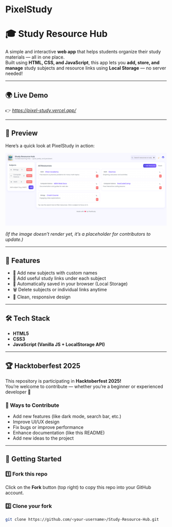 # PixelStudy
# 🎓 Study Resource Hub

A simple and interactive **web app** that helps students organize their study materials — all in one place.  
Built using **HTML, CSS, and JavaScript**, this app lets you **add, store, and manage** study subjects and resource links using **Local Storage** — no server needed!

---

## 🌍 Live Demo
👉 *https://pixel-study.vercel.app/*

---

## 📸 Preview

Here’s a quick look at PixelStudy in action:

![App Preview](assets/preview.png)

*(If the image doesn’t render yet, it’s a placeholder for contributors to update.)*

---

## 🧩 Features
- 📘 Add new subjects with custom names  
- 🔗 Add useful study links under each subject  
- 💾 Automatically saved in your browser (Local Storage)  
- 🗑️ Delete subjects or individual links anytime  
- 🎨 Clean, responsive design  

---

## 🛠️ Tech Stack
- **HTML5**
- **CSS3**
- **JavaScript (Vanilla JS + LocalStorage API)**

---

## 🏆 Hacktoberfest 2025
This repository is participating in **Hacktoberfest 2025!**  
You’re welcome to contribute — whether you’re a beginner or experienced developer 💪  

### 🧃 Ways to Contribute
- Add new features (like dark mode, search bar, etc.)
- Improve UI/UX design
- Fix bugs or improve performance
- Enhance documentation (like this README)
- Add new ideas to the project

---

## 🚀 Getting Started

### 1️⃣ Fork this repo
Click on the **Fork** button (top right) to copy this repo into your GitHub account.

### 2️⃣ Clone your fork
```bash
git clone https://github.com/<your-username>/Study-Resource-Hub.git
